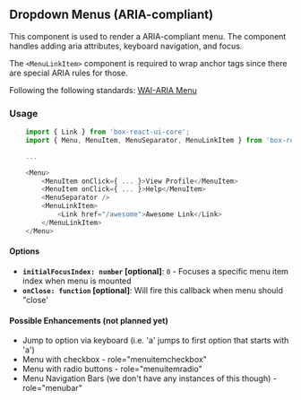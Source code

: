 ## Dropdown Menus (ARIA-compliant)

This component is used to render a ARIA-compliant menu.
The component handles adding aria attributes, keyboard navigation, and focus.

The `<MenuLinkItem>` component is required to wrap anchor tags since there are special ARIA rules for those.

Following the following standards: [WAI-ARIA Menu](https://www.w3.org/TR/wai-aria-practices-1.1/#menu)

### Usage
```js
    import { Link } from 'box-react-ui-core';
    import { Menu, MenuItem, MenuSeparator, MenuLinkItem } from 'box-react-ui-overlays';

    ...

    <Menu>
        <MenuItem onClick={ ... }>View Profile</MenuItem>
        <MenuItem onClick={ ... }>Help</MenuItem>
        <MenuSeparator />
        <MenuLinkItem>
            <Link href="/awesome">Awesome Link</Link>
        </MenuLinkItem>
    </Menu>

```

#### Options
- **`initialFocusIndex: number` [optional]**: `0` - Focuses a specific menu item index when menu is mounted
- **`onClose: function` [optional]**: Will fire this callback when menu should "close'

#### Possible Enhancements (not planned yet)
- Jump to option via keyboard (i.e. 'a' jumps to first option that starts with 'a')
- Menu with checkbox - role="menuitemcheckbox"
- Menu with radio buttons - role="menuitemradio"
- Menu Navigation Bars (we don't have any instances of this though) - role="menubar"
